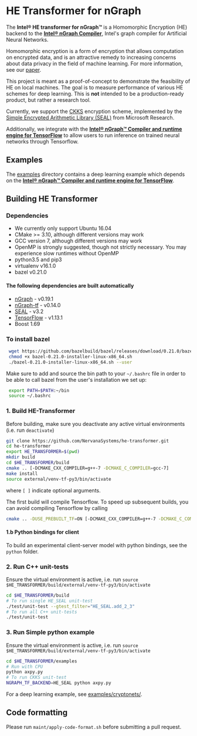 # HE Transformer for nGraph

The **Intel® HE transformer for nGraph™** is a Homomorphic Encryption (HE) backend to the [**Intel® nGraph Compiler**](https://github.com/NervanaSystems/ngraph), Intel's graph compiler for Artificial Neural Networks.

Homomorphic encryption is a form of encryption that allows computation on encrypted data, and is an attractive remedy to increasing concerns about data privacy in the field of machine learning. For more information, see our [paper](https://arxiv.org/pdf/1810.10121.pdf).

This project is meant as a proof-of-concept to demonstrate the feasibility of HE  on local machines. The goal is to measure performance of various HE schemes for deep learning. This is  **not** intended to be a production-ready product, but rather a research tool.

Currently, we support the [CKKS](https://eprint.iacr.org/2018/931.pdf) encryption scheme, implemented by the [Simple Encrypted Arithmetic Library (SEAL)](https://github.com/Microsoft/SEAL) from Microsoft Research.

Additionally, we integrate with the [**Intel® nGraph™ Compiler and runtime engine for TensorFlow**](https://github.com/tensorflow/ngraph-bridge) to allow users to run inference on trained neural networks through Tensorflow.

## Examples
The [examples](https://github.com/NervanaSystems/he-transformer/tree/master/examples) directory contains a deep learning example which depends on the [**Intel® nGraph™ Compiler and runtime engine for TensorFlow**](https://github.com/tensorflow/ngraph-bridge).

## Building HE Transformer

### Dependencies
- We currently only support Ubuntu 16.04
- CMake >= 3.10, although different versions may work
- GCC version 7, although different versions may work
- OpenMP is strongly suggested, though not strictly necessary. You may experience slow runtimes without OpenMP
- python3.5 and pip3
- virtualenv v16.1.0
- bazel v0.21.0
#### The following dependencies are built automatically
- [nGraph](https://github.com/NervanaSystems/ngraph) - v0.19.1
- [nGraph-tf](https://github.com/tensorflow/ngraph-bridge) - v0.14.0
- [SEAL](https://github.com/Microsoft/SEAL) - v3.2
- [TensorFlow](https://github.com/tensorflow/tensorflow) - v1.13.1
- Boost 1.69

### To install bazel
```bash
 wget https://github.com/bazelbuild/bazel/releases/download/0.21.0/bazel-0.21.0-installer-linux-x86_64.sh
 chmod +x bazel-0.21.0-installer-linux-x86_64.sh
 ./bazel-0.21.0-installer-linux-x86_64.sh --user
 ```
 Make sure to add and source the bin path to your `~/.bashrc` file in order to be able to call bazel from the user's installation we set up:
```bash
 export PATH=$PATH:~/bin
 source ~/.bashrc
```

### 1. Build HE-Transformer
Before building, make sure you deactivate any active virtual environments (i.e. run `deactivate`)
```bash
git clone https://github.com/NervanaSystems/he-transformer.git
cd he-transformer
export HE_TRANSFORMER=$(pwd)
mkdir build
cd $HE_TRANSFORMER/build
cmake .. [-DCMAKE_CXX_COMPILER=g++-7 -DCMAKE_C_COMPILER=gcc-7]
make install
source external/venv-tf-py3/bin/activate
```
where `[ ]` indicate optional arguments.

The first build will compile Tensorflow. To speed up subsequent builds, you can avoid compiling Tensorflow by calling
```bash
cmake .. -DUSE_PREBUILT_TF=ON [-DCMAKE_CXX_COMPILER=g++-7 -DCMAKE_C_COMPILER=gcc-7]
```

#### 1.b Python bindings for client
To build an experimental client-server model with python bindings, see the `python` folder.

### 2. Run C++ unit-tests
Ensure the virtual environment is active, i.e. run `source $HE_TRANSFORMER/build/external/venv-tf-py3/bin/activate`
```bash
cd $HE_TRANSFORMER/build
# To run single HE_SEAL unit-test
./test/unit-test --gtest_filter="HE_SEAL.add_2_3"
# To run all C++ unit-tests
./test/unit-test
```

### 3. Run Simple python example
Ensure the virtual environment is active, i.e. run `source $HE_TRANSFORMER/build/external/venv-tf-py3/bin/activate`
```bash
cd $HE_TRANSFORMER/examples
# Run with CPU
python axpy.py
# To run CKKS unit-test
NGRAPH_TF_BACKEND=HE_SEAL python axpy.py
```

For a deep learning example, see [examples/cryptonets/](https://github.com/NervanaSystems/he-transformer/tree/master/examples/MNIST-Cryptonets).

## Code formatting
Please run `maint/apply-code-format.sh` before submitting a pull request.
